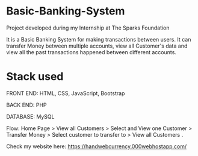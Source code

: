 # Basic-Banking-System
Project developed during my Internship at The Sparks Foundation

It is a Basic Banking System for making transactions between users. It can transfer Money between multiple accounts, view all Customer's data and view all the past transactions happened between different accounts.
# Stack used 
FRONT END: HTML, CSS, JavaScript, Bootstrap

BACK END: PHP

DATABASE: MySQL

Flow: Home Page > View all Customers > Select and View one Customer > Transfer Money > Select customer to transfer to > View all Customers .

Check my website here: https://handwebcurrency.000webhostapp.com/
